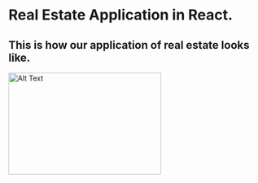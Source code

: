 

# Real Estate Application in React.

## This is how our application of real estate looks like.

<img src="https://media.licdn.com/dms/image/D4D22AQGeMC8KVgD_ug/feedshare-shrink_800/0/1699202789664?e=1701907200&v=beta&t=53B1MIwpbcyWm3vE6qJnhTeLoOF4T0JScMPZoJ98SZA" alt="Alt Text" width="300" height="200">


